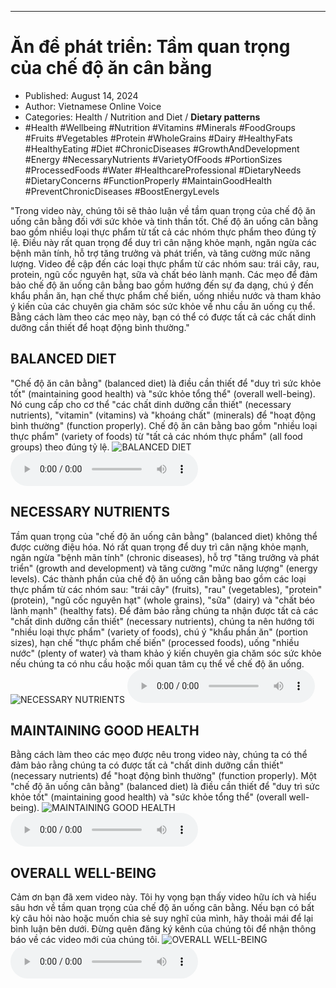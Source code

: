 
---

# Ăn để phát triển: Tầm quan trọng của chế độ ăn cân bằng

- Published: August 14, 2024
- Author: Vietnamese Online Voice
- Categories: Health / Nutrition and Diet / **Dietary patterns**
- #Health #Wellbeing #Nutrition #Vitamins #Minerals #FoodGroups #Fruits #Vegetables #Protein #WholeGrains #Dairy #HealthyFats #HealthyEating #Diet #ChronicDiseases #GrowthAndDevelopment #Energy #NecessaryNutrients #VarietyOfFoods #PortionSizes #ProcessedFoods #Water #HealthcareProfessional #DietaryNeeds #DietaryConcerns #FunctionProperly #MaintainGoodHealth #PreventChronicDiseases #BoostEnergyLevels

"Trong video này, chúng tôi sẽ thảo luận về tầm quan trọng của chế độ ăn uống cân bằng đối với sức khỏe và tinh thần tốt. Chế độ ăn uống cân bằng bao gồm nhiều loại thực phẩm từ tất cả các nhóm thực phẩm theo đúng tỷ lệ. Điều này rất quan trọng để duy trì cân nặng khỏe mạnh, ngăn ngừa các bệnh mãn tính, hỗ trợ tăng trưởng và phát triển, và tăng cường mức năng lượng. Video đề cập đến các loại thực phẩm từ các nhóm sau: trái cây, rau, protein, ngũ cốc nguyên hạt, sữa và chất béo lành mạnh. Các mẹo để đảm bảo chế độ ăn uống cân bằng bao gồm hướng đến sự đa dạng, chú ý đến khẩu phần ăn, hạn chế thực phẩm chế biến, uống nhiều nước và tham khảo ý kiến ​​của các chuyên gia chăm sóc sức khỏe về nhu cầu ăn uống cụ thể. Bằng cách làm theo các mẹo này, bạn có thể có được tất cả các chất dinh dưỡng cần thiết để hoạt động bình thường."


## BALANCED DIET

"Chế độ ăn cân bằng" (balanced diet) là điều cần thiết để "duy trì sức khỏe tốt" (maintaining good health) và "sức khỏe tổng thể" (overall well-being). Nó cung cấp cho cơ thể "các chất dinh dưỡng cần thiết" (necessary nutrients), "vitamin" (vitamins) và "khoáng chất" (minerals) để "hoạt động bình thường" (function properly). Chế độ ăn cân bằng bao gồm "nhiều loại thực phẩm" (variety of foods) từ "tất cả các nhóm thực phẩm" (all food groups) theo đúng tỷ lệ.
![BALANCED DIET](https://http-archiver-apis-production-80.schnworks.com/storage/images/transitions/2024-08-14/transition--29833026205-Montserrat-Thin-283593.jpg)
<audio controls>
    <source src="https://http-archiver-apis-production-80.schnworks.com/storage/storage/audio/file-5602992049.mp3" type="audio/mpeg">
</audio>



## NECESSARY NUTRIENTS

Tầm quan trọng của "chế độ ăn uống cân bằng" (balanced diet) không thể được cường điệu hóa. Nó rất quan trọng để duy trì cân nặng khỏe mạnh, ngăn ngừa "bệnh mãn tính" (chronic diseases), hỗ trợ "tăng trưởng và phát triển" (growth and development) và tăng cường "mức năng lượng" (energy levels). Các thành phần của chế độ ăn uống cân bằng bao gồm các loại thực phẩm từ các nhóm sau: "trái cây" (fruits), "rau" (vegetables), "protein" (protein), "ngũ cốc nguyên hạt" (whole grains), "sữa" (dairy) và "chất béo lành mạnh" (healthy fats). Để đảm bảo rằng chúng ta nhận được tất cả các "chất dinh dưỡng cần thiết" (necessary nutrients), chúng ta nên hướng tới "nhiều loại thực phẩm" (variety of foods), chú ý "khẩu phần ăn" (portion sizes), hạn chế "thực phẩm chế biến" (processed foods), uống "nhiều nước" (plenty of water) và tham khảo ý kiến ​​chuyên gia chăm sóc sức khỏe nếu chúng ta có nhu cầu hoặc mối quan tâm cụ thể về chế độ ăn uống.
![NECESSARY NUTRIENTS](https://http-archiver-apis-production-80.schnworks.com/storage/images/transitions/2024-08-14/transition--4025614780-Montserrat-Regular-4A148C.jpg)
<audio controls>
    <source src="https://http-archiver-apis-production-80.schnworks.com/storage/storage/audio/file-35423689014.mp3" type="audio/mpeg">
</audio>



## MAINTAINING GOOD HEALTH

Bằng cách làm theo các mẹo được nêu trong video này, chúng ta có thể đảm bảo rằng chúng ta có được tất cả "chất dinh dưỡng cần thiết" (necessary nutrients) để "hoạt động bình thường" (function properly). Một "chế độ ăn uống cân bằng" (balanced diet) là điều cần thiết để "duy trì sức khỏe tốt" (maintaining good health) và "sức khỏe tổng thể" (overall well-being).
![MAINTAINING GOOD HEALTH](https://http-archiver-apis-production-80.schnworks.com/storage/images/transitions/2024-08-14/transition--5743651870-Montserrat-ExtraBold-7B1FA2.jpg)
<audio controls>
    <source src="https://http-archiver-apis-production-80.schnworks.com/storage/storage/audio/file-18234850382.mp3" type="audio/mpeg">
</audio>



## OVERALL WELL-BEING

Cảm ơn bạn đã xem video này. Tôi hy vọng bạn thấy video hữu ích và hiểu sâu hơn về tầm quan trọng của chế độ ăn uống cân bằng. Nếu bạn có bất kỳ câu hỏi nào hoặc muốn chia sẻ suy nghĩ của mình, hãy thoải mái để lại bình luận bên dưới. Đừng quên đăng ký kênh của chúng tôi để nhận thông báo về các video mới của chúng tôi.
![OVERALL WELL-BEING](https://http-archiver-apis-production-80.schnworks.com/storage/images/transitions/2024-08-14/transition-29995673278-Montserrat-SemiBold-4A148C.jpg)
<audio controls>
    <source src="https://http-archiver-apis-production-80.schnworks.com/storage/storage/audio/file-2129542031.mp3" type="audio/mpeg">
</audio>

